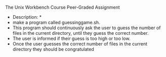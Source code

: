 The Unix Workbench Course Peer-Graded Assignment

* Description: *
* make a program called guessinggame.sh. 
* This program should continuously ask the user to guess the number of files in the current directory, until they guess the correct number. 
* The user is informed if their guess is too high or too low. 
* Once the user guesses the correct number of files in the current directory they should be congratulated
